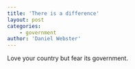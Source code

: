 ```yaml
---
title: 'There is a difference'
layout: post
categories:
    - government
author: 'Daniel Webster'
---
```


Love your country but fear its government.